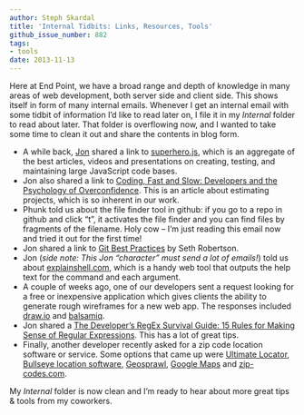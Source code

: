 ```yaml
---
author: Steph Skardal
title: 'Internal Tidbits: Links, Resources, Tools'
github_issue_number: 882
tags:
- tools
date: 2013-11-13
---
```


Here at End Point, we have a broad range and depth of knowledge in many areas of web development, both server side and client side. This shows itself in form of many internal emails. Whenever I get an internal email with some tidbit of information I’d like to read later on, I file it in my *Internal* folder to read about later. That folder is overflowing now, and I wanted to take some time to clean it out and share the contents in blog form.

- A while back, [Jon](/team/jon-jensen) shared a link to [superhero.js](http://superherojs.com/), which is an aggregate of the best articles, videos and presentations on creating, testing, and maintaining large JavaScript code bases.
- Jon also shared a link to [Coding, Fast and Slow: Developers and the Psychology of Overconfidence](http://blog.hut8labs.com/coding-fast-and-slow.html). This is an article about estimating projects, which is so inherent in our work.
- Phunk told us about the file finder tool in github: if you go to a repo in github and click “t”, it activates the file finder and you can find files by fragments of the filename. Holy cow – I’m just reading this email now and tried it out for the first time!
- Jon shared a link to [Git Best Practices](http://sethrobertson.github.io/GitBestPractices/) by Seth Robertson.
- Jon (*side note: This Jon “character” must send a lot of emails!*) told us about [explainshell.com](https://explainshell.com/), which is a handy web tool that outputs the help text for the command and each argument.
- A couple of weeks ago, one of our developers sent a request looking for a free or inexpensive application which gives clients the ability to generate rough wireframes for a new web app. The responses included [draw.io](https://draw.io) and [balsamiq](https://balsamiq.com/).
- Jon shared a [The Developer’s RegEx Survival Guide: 15 Rules for Making Sense of Regular Expressions](https://blog.smartbear.com/development/the-developers-regex-survival-guide-15-rules-for-making-sense-of-regular-expressions/). This has a lot of great tips.
- Finally, another developer recently asked for a zip code location software or service. Some options that came up were [Ultimate Locator](https://www.ultimatelocator.com/), [Bullseye location software](https://www.bullseyelocations.com/), [Geosprawl](http://www.geosprawl.com/pricing/tabid/923/Default.aspx), [Google Maps](https://developers.google.com/maps/documentation/distancematrix/) and [zip-codes.com](https://www.zip-codes.com/).

My *Internal* folder is now clean and I’m ready to hear about more great tips & tools from my coworkers.
